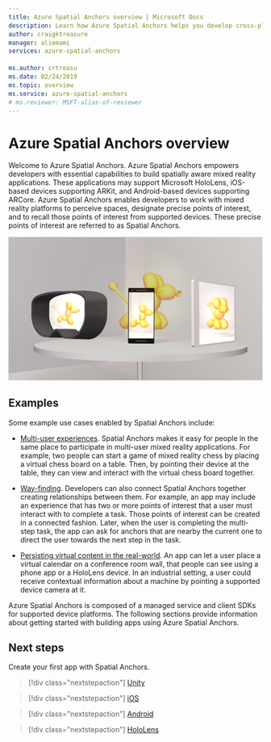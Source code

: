 ```yaml
---
title: Azure Spatial Anchors overview | Microsoft Docs
description: Learn how Azure Spatial Anchors helps you develop cross-platform mixed reality experiences.
author: craigktreasure
manager: aliemami
services: azure-spatial-anchors

ms.author: crtreasu
ms.date: 02/24/2019
ms.topic: overview
ms.service: azure-spatial-anchors
# ms.reviewer: MSFT-alias-of-reviewer
---
```

# Azure Spatial Anchors overview

Welcome to Azure Spatial Anchors. Azure Spatial Anchors empowers developers with essential capabilities to build spatially aware
mixed reality applications. These applications may support Microsoft HoloLens, iOS-based devices supporting ARKit, and
Android-based devices supporting ARCore. Azure Spatial Anchors enables developers to work with mixed reality platforms to
perceive spaces, designate precise points of interest, and to recall those points of interest from supported devices.
These precise points of interest are referred to as Spatial Anchors.

![Cross Platform](./media/cross-platform.png)

## Examples

Some example use cases enabled by Spatial Anchors include:

- [Multi-user experiences](tutorials/tutorial-share-anchors-across-devices.md). Spatial Anchors makes it easy for people in the same place to participate in multi-user mixed reality applications. For example, two people can start a game of mixed reality chess by placing a virtual chess board on a table. Then, by pointing their device at the table, they can view and interact with the virtual chess board together.

- [Way-finding](concepts/anchor-relationships-way-finding.md). Developers can also connect Spatial Anchors together creating relationships between them. For example, an app may include an experience that has two or more points of interest that a user must interact with to complete a task. Those points of interest can be created in a connected fashion. Later, when the user is completing the multi-step task, the app can ask for anchors that are nearby the current one to direct the user towards the next step in the task.

- [Persisting virtual content in the real-world](concepts/create-locate-anchors-unity.md#create-a-cloud-spatial-anchor). An app can let a user place a virtual calendar on a conference room wall, that people can see using a phone app or a HoloLens device. In an industrial setting, a user could receive contextual information about a machine by pointing a supported device camera at it.

Azure Spatial Anchors is composed of a managed service and client SDKs for supported device platforms. The following
sections provide information about getting started with building apps using Azure Spatial Anchors.

## Next steps

Create your first app with Spatial Anchors.

> [!div class="nextstepaction"]
> [Unity](unity-overview.yml)

> [!div class="nextstepaction"]
> [iOS](quickstarts/get-started-ios.md)

> [!div class="nextstepaction"]
> [Android](quickstarts/get-started-android.md)

> [!div class="nextstepaction"]
> [HoloLens](quickstarts/get-started-hololens.md)
